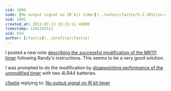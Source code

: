 ```yaml
---
cid: 1006
node: [No output signal on IR kit timer](../notes/cfastie/5-2-2012/no-output-signal-ir-kit-timer)
nid: 1891
created_at: 2012-07-13 15:15:11 +0000
timestamp: 1342192511
uid: 554
author: [cfastie](../profile/cfastie)
---
```


I posted a new note <a href="http://publiclaboratory.org/notes/cfastie/7-12-2012/shutter-timer-upgrade">describing the successful modification of the MK111 timer</a> following Randy's instructions. This seems to be a very good solution.

I was prompted to do the modification by <a href="http://publiclaboratory.org/notes/cfastie/7-3-2012/timer-battery-disappoints">disappointing performance of the unmodified timer</a> with two 4LR44 batteries.

[cfastie](../profile/cfastie) replying to: [No output signal on IR kit timer](../notes/cfastie/5-2-2012/no-output-signal-ir-kit-timer)


